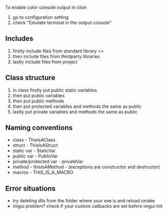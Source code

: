 To enable color console output in clion
1. go to configuration setting
2. check "Emulate terminal in the output console"

## Includes
1. firstly include files from standard library <>
2. then include files from thirdparty libraries
3. lastly include files from project

## Class structure
1. in class firstly put public static variables 
2. then put public variables 
3. then put public methods 
4. then put protected variables and methods the same as public 
5. lastly put private variables and methods the same as public 

## Naming conventions
- class - ThisIsAClass 
- struct - ThisIsAStruct 
- static var - StaticVar 
- public var - PublicVar 
- private/protected var - privateVar 
- method - thisIsAMethod - (exceptions are constructor and destructor) 
- macros - THIS_IS_A_MACRO 

## Error situations
- try deleting dlls from the folder where your exe is and reload cmake
- imgui problem? check if your custom callbacks are set before imgui init
